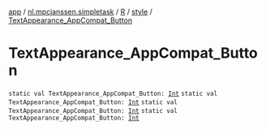 [app](../../../index.md) / [nl.mpcjanssen.simpletask](../../index.md) / [R](../index.md) / [style](index.md) / [TextAppearance_AppCompat_Button](.)

# TextAppearance_AppCompat_Button

`static val TextAppearance_AppCompat_Button: `[`Int`](https://kotlinlang.org/api/latest/jvm/stdlib/kotlin/-int/index.html)
`static val TextAppearance_AppCompat_Button: `[`Int`](https://kotlinlang.org/api/latest/jvm/stdlib/kotlin/-int/index.html)
`static val TextAppearance_AppCompat_Button: `[`Int`](https://kotlinlang.org/api/latest/jvm/stdlib/kotlin/-int/index.html)
`static val TextAppearance_AppCompat_Button: `[`Int`](https://kotlinlang.org/api/latest/jvm/stdlib/kotlin/-int/index.html)